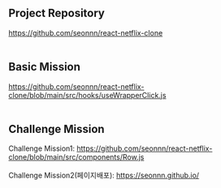 ## Project Repository
https://github.com/seonnn/react-netflix-clone<br /><br />

## Basic Mission
https://github.com/seonnn/react-netflix-clone/blob/main/src/hooks/useWrapperClick.js<br /><br />


## Challenge Mission
Challenge Mission1: https://github.com/seonnn/react-netflix-clone/blob/main/src/components/Row.js<br /><br />
Challenge Mission2(페이지배포): https://seonnn.github.io/
